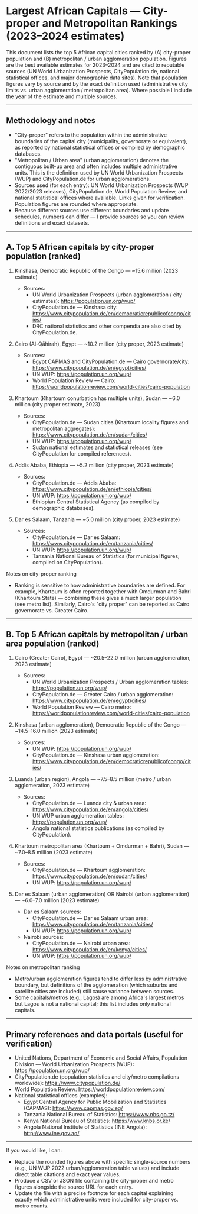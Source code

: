 # Largest African Capitals — City-proper and Metropolitan Rankings (2023–2024 estimates)

This document lists the top 5 African capital cities ranked by (A) city-proper population and (B) metropolitan / urban agglomeration population. Figures are the best available estimates for 2023–2024 and are cited to reputable sources (UN World Urbanization Prospects, CityPopulation.de, national statistical offices, and major demographic data sites). Note that population figures vary by source and by the exact definition used (administrative city limits vs. urban agglomeration / metropolitan area). Where possible I include the year of the estimate and multiple sources.

---

## Methodology and notes
- "City-proper" refers to the population within the administrative boundaries of the capital city (municipality, governorate or equivalent), as reported by national statistical offices or compiled by demographic databases.
- "Metropolitan / Urban area" (urban agglomeration) denotes the contiguous built-up area and often includes multiple administrative units. This is the definition used by UN World Urbanization Prospects (WUP) and CityPopulation.de for urban agglomerations.
- Sources used (for each entry): UN World Urbanization Prospects (WUP 2022/2023 releases), CityPopulation.de, World Population Review, and national statistical offices where available. Links given for verification. Population figures are rounded where appropriate.
- Because different sources use different boundaries and update schedules, numbers can differ — I provide sources so you can review definitions and exact datasets.

---

## A. Top 5 African capitals by city-proper population (ranked)

1. Kinshasa, Democratic Republic of the Congo — ~15.6 million (2023 estimate)
   - Sources:
     - UN World Urbanization Prospects (urban agglomeration / city estimates): https://population.un.org/wup/
     - CityPopulation.de — Kinshasa city: https://www.citypopulation.de/en/democraticrepublicofcongo/cities/
     - DRC national statistics and other compendia are also cited by CityPopulation.de.

2. Cairo (Al-Qāhirah), Egypt — ~10.2 million (city proper, 2023 estimate)
   - Sources:
     - Egypt CAPMAS and CityPopulation.de — Cairo governorate/city: https://www.citypopulation.de/en/egypt/cities/
     - UN WUP: https://population.un.org/wup/
     - World Population Review — Cairo: https://worldpopulationreview.com/world-cities/cairo-population

3. Khartoum (Khartoum conurbation has multiple units), Sudan — ~6.0 million (city proper estimate, 2023)
   - Sources:
     - CityPopulation.de — Sudan cities (Khartoum locality figures and metropolitan aggregates): https://www.citypopulation.de/en/sudan/cities/
     - UN WUP: https://population.un.org/wup/
     - Sudan national estimates and statistical releases (see CityPopulation for compiled references).

4. Addis Ababa, Ethiopia — ~5.2 million (city proper, 2023 estimate)
   - Sources:
     - CityPopulation.de — Addis Ababa: https://www.citypopulation.de/en/ethiopia/cities/
     - UN WUP: https://population.un.org/wup/
     - Ethiopian Central Statistical Agency (as compiled by demographic databases).

5. Dar es Salaam, Tanzania — ~5.0 million (city proper, 2023 estimate)
   - Sources:
     - CityPopulation.de — Dar es Salaam: https://www.citypopulation.de/en/tanzania/cities/
     - UN WUP: https://population.un.org/wup/
     - Tanzania National Bureau of Statistics (for municipal figures; compiled on CityPopulation).

Notes on city-proper ranking
- Ranking is sensitive to how administrative boundaries are defined. For example, Khartoum is often reported together with Omdurman and Bahri (Khartoum State) — combining these gives a much larger population (see metro list). Similarly, Cairo's "city proper" can be reported as Cairo governorate vs. Greater Cairo.

---

## B. Top 5 African capitals by metropolitan / urban area population (ranked)

1. Cairo (Greater Cairo), Egypt — ~20.5–22.0 million (urban agglomeration, 2023 estimate)
   - Sources:
     - UN World Urbanization Prospects / Urban agglomeration tables: https://population.un.org/wup/
     - CityPopulation.de — Greater Cairo / urban agglomeration: https://www.citypopulation.de/en/egypt/cities/
     - World Population Review — Cairo metro: https://worldpopulationreview.com/world-cities/cairo-population

2. Kinshasa (urban agglomeration), Democratic Republic of the Congo — ~14.5–16.0 million (2023 estimate)
   - Sources:
     - UN WUP: https://population.un.org/wup/
     - CityPopulation.de — Kinshasa urban agglomeration: https://www.citypopulation.de/en/democraticrepublicofcongo/cities/

3. Luanda (urban region), Angola — ~7.5–8.5 million (metro / urban agglomeration, 2023 estimate)
   - Sources:
     - CityPopulation.de — Luanda city & urban area: https://www.citypopulation.de/en/angola/cities/
     - UN WUP urban agglomeration tables: https://population.un.org/wup/
     - Angola national statistics publications (as compiled by CityPopulation).

4. Khartoum metropolitan area (Khartoum + Omdurman + Bahri), Sudan — ~7.0–8.5 million (2023 estimate)
   - Sources:
     - CityPopulation.de — Khartoum agglomeration: https://www.citypopulation.de/en/sudan/cities/
     - UN WUP: https://population.un.org/wup/

5. Dar es Salaam (urban agglomeration) OR Nairobi (urban agglomeration) — ~6.0–7.0 million (2023 estimate)
   - Dar es Salaam sources:
     - CityPopulation.de — Dar es Salaam urban area: https://www.citypopulation.de/en/tanzania/cities/
     - UN WUP: https://population.un.org/wup/
   - Nairobi sources:
     - CityPopulation.de — Nairobi urban area: https://www.citypopulation.de/en/kenya/cities/
     - UN WUP: https://population.un.org/wup/

Notes on metropolitan ranking
- Metro/urban agglomeration figures tend to differ less by administrative boundary, but definitions of the agglomeration (which suburbs and satellite cities are included) still cause variance between sources.
- Some capitals/metros (e.g., Lagos) are among Africa's largest metros but Lagos is not a national capital; this list includes only national capitals.

---

## Primary references and data portals (useful for verification)
- United Nations, Department of Economic and Social Affairs, Population Division — World Urbanization Prospects (WUP): https://population.un.org/wup/
- CityPopulation.de (population statistics and city/metro compilations worldwide): https://www.citypopulation.de/
- World Population Review: https://worldpopulationreview.com/
- National statistical offices (examples):
  - Egypt Central Agency for Public Mobilization and Statistics (CAPMAS): https://www.capmas.gov.eg/
  - Tanzania National Bureau of Statistics: https://www.nbs.go.tz/
  - Kenya National Bureau of Statistics: https://www.knbs.or.ke/
  - Angola National Institute of Statistics (INE Angola): http://www.ine.gov.ao/

---

If you would like, I can:
- Replace the rounded figures above with specific single-source numbers (e.g., UN WUP 2022 urban/agglomeration table values) and include direct table citations and exact year values.
- Produce a CSV or JSON file containing the city-proper and metro figures alongside the source URL for each entry.
- Update the file with a precise footnote for each capital explaining exactly which administrative units were included for city-proper vs. metro counts.

